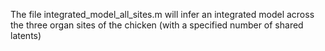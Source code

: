 
The file integrated_model_all_sites.m will infer an integrated model across the three organ sites of the chicken (with a specified number of shared latents)
